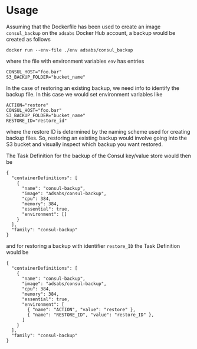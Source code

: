 # Usage

Assuming that the Dockerfile has been used to create an image `consul_backup` on the `adsabs` Docker Hub account, a backup would be created as follows

	docker run --env-file ./env adsabs/consul_backup
  
where the file with environment variables `env` has entries

    CONSUL_HOST="foo.bar"
    S3_BACKUP_FOLDER="bucket_name"
    
In the case of restoring an existing backup, we need info to identify the backup file. In this case we would set environment variables like

    ACTION="restore"
    CONSUL_HOST="foo.bar"
    S3_BACKUP_FOLDER="bucket_name"
    RESTORE_ID="restore_id"
    
where the restore ID is determined by the naming scheme used for creating backup files. So, restoring an existing backup would involve going into the S3 bucket and visually inspect which backup you want restored.

The Task Definition for the backup of the Consul key/value store would then be

	{
	  "containerDefinitions": [
	    {
	      "name": "consul-backup",
	      "image": "adsabs/consul-backup",
	      "cpu": 384,
	      "memory": 384,
	      "essential": true,
	      "environment": []
	    }
	  ],
	  "family": "consul-backup"
	}

and for restoring a backup with identifier `restore_ID` the Task Definition would be

	{
	  "containerDefinitions": [
	    {
	      "name": "consul-backup",
	      "image": "adsabs/consul-backup",
	      "cpu": 384,
	      "memory": 384,
	      "essential": true,
	      "environment": [
			{ "name": "ACTION", "value": "restore" },
			{ "name": "RESTORE_ID", "value": "restore_ID" },
	      ]
	    }
	  ],
	  "family": "consul-backup"
	}
